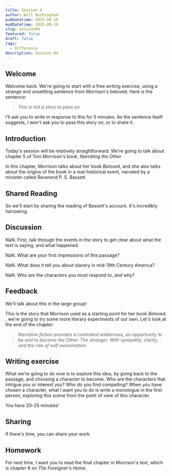 ```yaml
---
title: Session 4
author: Will Buckingham
pubDatetime: 2025-09-10
modDatetime: 2025-09-10
slug: session04
featured: false
draft: false
tags:
  - Difference
description: Session 04
---
```

## **Welcome**

Welcome back. We're going to start with a free writing exercise, using a strange and unsettling sentence from Morrison's beloved. Here is the sentence:

> _This is not a story to pass on._

I'll ask you to write in response to this for 5 minutes. As the sentence itself suggests, I won't ask you to pass this story on, or to share it.

## **Introduction**

Today's session will be relatively straightforward. We're going to talk about chapter 5 of Toni Morrison's book, _Narrating the Other_

In this chapter, Morrison talks about her book _Beloved_, and she also talks about the origins of the book in a real-historical event, narrated by a minister called Reverend P. S. Bassett.

## **Shared Reading**

So we'll start by sharing the reading of Bassett's account. It's incredibly harrowing.

## **Discussion**

NaN. First, talk through the events in the story to get clear about what the text is saying, and what happened.

NaN. What are your first impressions of this passage?

NaN. What does it tell you about slavery in mid-19th Century America?

NaN. Who are the characters you most respond to, and why?

## **Feedback**

We'll talk about this in the large group!

This is the story that Morrison used as a starting point for her book _Beloved_. , we're going to try some more literary experiments of our own. Let's look at the end of the chapter:

> _Narrative fiction provides a controlled wilderness, an opportunity to be and to become the Other. The stranger. With sympathy, clarity, and the risk of self-examination._

## **Writing exercise**

What we're going to do now is to explore this idea, by going back to the passage, and choosing a character to become. Who are the characters that intrigue you or interest you? Who do you find compelling? When you have chosen a character, what I want you to do is write a monologue in the first person, exploring this scene from the point of view of this character.

You have 20–25 minutes!

## **Sharing**

If there's time, you can share your work.

## **Homework**

For next time, I want you to read the final chapter in Morrison's text, which is chapter 6 on _The Foreigner's Home_.